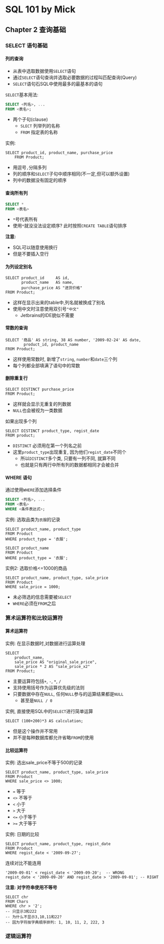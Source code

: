 # SQL 101 by Mick #
## Chapter 2 查询基础 ##


### SELECT 语句基础 ###

#### 列的查询 ####
- 从表中选取数据使用`SELECT`语句
- 通过`SELECT`语句查询并选取必要数据的过程叫匹配查询(Query)
- `SELECT`语句石SQL中使用最多的最基本的语句

`SELECT`基本用法:
```sql
SELECT <列名>, ...
FROM <表名>;
```
- 两个子句(clause)
    - `SLECT` 列举列的名称
    - `FROM`  指定表的名称

实例:
```
SELECT product_id, product_name, purchase_price
    FROM Product;
```
- 用逗号`,`分隔多列
- 列的顺序和`SELECT`子句中顺序相同(不一定,但可以额外设置)
- 列中的数据没有固定的顺序

#### 查询所有列 ####

```sql
SELECT *
FROM <表名>
```
- `*`号代表所有
- 使用`*`就没没法设定顺序? 此时按照`CREATE TABLE`语句排序


**注意:**
- SQL可以随意使用换行
- 但是不要插入空行

#### 为列设定别名 ####
```
SELECT product_id     AS id,
       product_name   AS name,
       purchase_price AS "进货价格"
FROM Product;
```
- 这样在显示出来的table中,列名就被换成了别名
- 使用中文时注意使用双引号`"中文"`
    - Jetbrains的IDE貌似不需要


#### 常数的查询 ####

```
SELECT '商品' AS string, 38 AS number, '2009-02-24' AS date,
        product_id, product_name
FROM Product;
```
- 这样使用常数时, 新增了`string`, `number`和`date`三个列
- 每个列都全部填满了语句中的常数


#### 删除重复行 ####
```
SELECT DISTINCT purchase_price
FROM Product;
```
- 这样就会显示无重复的列数据
- `NULL`也会被视为一类数据

如果出现多个列
```
SELECT DISTINCT product_type, regist_date
FROM product;
```
- `DISTINCT` 必须用在第一个列名之前
- 这里`product_type`出现重复, 因为他们`regist_date`不同个
    - 所以`DISTINCT`多个类, 只要有一列不同, 就算不同
    - 也就是只有两行中所有列的数据都相同才会被合并


#### WHERE 语句 ####
通过使用`WHERE`添加选择条件
```sql
SELECT <列名>, ...
FROM <表名>
WHERE <条件表达式>;
```

实例: 选取品类为`衣服`的记录
```
SELECT product_name, product_type
FROM Product
WHERE product_type = '衣服';
```

```
SELECT product_name
FROM Product
WHERE product_type = '衣服';
```

实例2: 选取价格<=1000的商品
```
SELECT product_name, product_type, sale_price
FROM Product
WHERE sale_price = 1000;
```
- 未必筛选的信息需要被`SELECT`
- `WHERE`必须在`FROM`之后



### 算术运算符和比较运算符 ###

#### 算术运算符 ####

实例: 在显示数据时,对数据进行运算处理
```
SELECT 
    product_name, 
    sale_price AS "original_sale_price",
    sale_price * 2 AS "sale_price_x2"
FROM Product;
```

- 主要运算符包括`+`, `-`, `*`, `/`
- 支持使用括号作为运算优先级的法则
- 只要数据中存在`NULL`, 任何`NULL`参与的运算结果都是`NULL`
    - 甚至是`NULL / 0`

实例, 直接使用SQL中的`SELECT`进行简单运算
```
SELECT (100+200)*3 AS calculation;
```
- 但是这个操作并不常用
- 并不是每种数据库都允许省略`FROM`的使用


#### 比较运算符 ####

实例: 选出sale_price不等于500的记录
```
SELECT product_name, product_type, sale_price
FROM Product
WHERE sale_price <> 1000;
```
- `=` 等于
- `<>` 不等于
- `<` 小于
- `>` 大于
- `<=` 小于等于
- `>=` 大于等于

实例: 日期的比较
```
SELECT product_name, product_type, regist_date 
FROM Product 
WHERE regist_date < '2009-09-27';
```

连续对比不能连用
```
'2009-09-01' < regist_date < '2009-09-20';  -- WRONG
regist_date < '2009-09-20' AND regist_date > '2009-09-01'; -- RIGHT
```

**注意: 对字符串使用不等号**
```
SELECT chr
FROM Chars 
WHERE chr > '2';
-- 只显示3和222
-- 为什么不显示3,10,11和22?
-- 因为字符按字典顺序排列: 1, 10, 11, 2, 222, 3
```



### 逻辑运算符 ###









